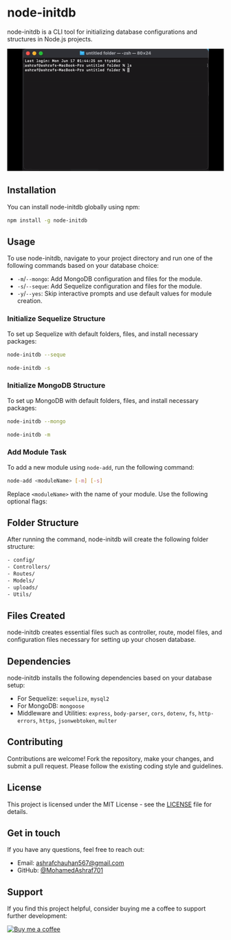 # node-initdb

node-initdb is a CLI tool for initializing database configurations and structures in Node.js projects.

![Node InitDB Plugin Demo](https://github.com/MohamedAshraf701/node-cli/blob/main/example.gif)

## Installation

You can install node-initdb globally using npm:

```bash
npm install -g node-initdb
```

## Usage

To use node-initdb, navigate to your project directory and run one of the following commands based on your database choice:

-	`-m`/`--mongo`: Add MongoDB configuration and files for the module.
-	`-s`/`--seque`: Add Sequelize configuration and files for the module.
-	`-y`/`--yes`: Skip interactive prompts and use default values for module creation.

### Initialize Sequelize Structure

To set up Sequelize with default folders, files, and install necessary packages:

```bash
node-initdb --seque
```

```bash
node-initdb -s
```

### Initialize MongoDB Structure

To set up MongoDB with default folders, files, and install necessary packages:

```bash
node-initdb --mongo 
```

```bash
node-initdb -m
```

### Add Module Task

To add a new module using `node-add`, run the following command:

```bash
node-add <moduleName> [-m] [-s]
```

Replace `<moduleName>` with the name of your module. Use the following optional flags:

## Folder Structure

After running the command, node-initdb will create the following folder structure:

```
- config/
- Controllers/
- Routes/
- Models/
- uploads/
- Utils/
```

## Files Created

node-initdb creates essential files such as controller, route, model files, and configuration files necessary for setting up your chosen database.

## Dependencies

node-initdb installs the following dependencies based on your database setup:

- For Sequelize: `sequelize`, `mysql2`
- For MongoDB: `mongoose`
- Middleware and Utilities: `express`, `body-parser`, `cors`, `dotenv`, `fs`, `http-errors`, `https`, `jsonwebtoken`, `multer`

## Contributing

Contributions are welcome! Fork the repository, make your changes, and submit a pull request. Please follow the existing coding style and guidelines.

## License

This project is licensed under the MIT License - see the [LICENSE](LICENSE) file for details.

## Get in touch

If you have any questions, feel free to reach out:

- Email: ashrafchauhan567@gmail.com
- GitHub: [@MohamedAshraf701](https://github.com/MohamedAshraf701)

## Support

If you find this project helpful, consider buying me a coffee to support further development:

[![Buy me a coffee](https://cdn.buymeacoffee.com/buttons/v2/default-yellow.png)](https://www.buymeacoffee.com/ashraf704)
